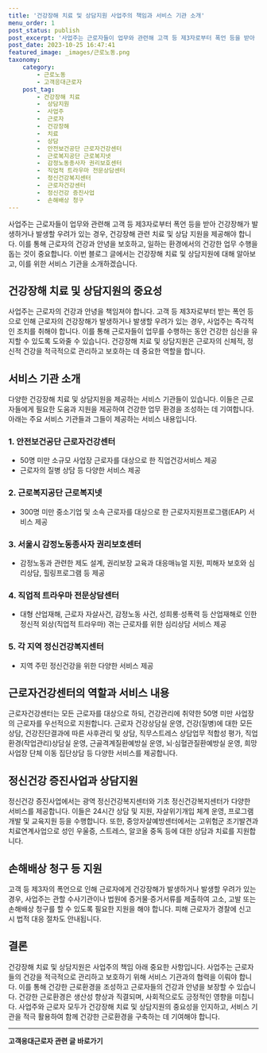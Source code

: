 ```yaml
---
title: '건강장해 치료 및 상담지원 사업주의 책임과 서비스 기관 소개'
menu_order: 1
post_status: publish
post_excerpt: '사업주는 근로자들이 업무와 관련해 고객 등 제3자로부터 폭언 등을 받아 건강장해가 발생하거나 발생할 우려가 있는 경우, 건강장해 관련 치료 및 상담 지원을 제공해야 합니다. 이를 통해 근로자의 건강과 안녕을 보호하고, 일하는 환경에서의 건강한 업무 수행을 돕는 것이 중요합니다. 이번 블로그 글에서는 건강장해 치료 및 상담지원에 대해 알아보고, 이를 위한 서비스 기관을 소개하겠습니다.'
post_date: 2023-10-25 16:47:41
featured_image: _images/근로노동.png
taxonomy:
    category:
        - 근로노동
        - 고객응대근로자
    post_tag:
        - 건강장해 치료
        -  상담지원
        -  사업주
        -  근로자
        -  건강장해
        -  치료
        -  상담
        -  안전보건공단 근로자건강센터
        -  근로복지공단 근로복지넷
        -  감정노동종사자 권리보호센터
        -  직업적 트라우마 전문상담센터
        -  정신건강복지센터
        -  근로자건강센터
        -  정신건강 증진사업
        -  손해배상 청구
---
```




사업주는 근로자들이 업무와 관련해 고객 등 제3자로부터 폭언 등을 받아 건강장해가 발생하거나 발생할 우려가 있는 경우, 건강장해 관련 치료 및 상담 지원을 제공해야 합니다. 이를 통해 근로자의 건강과 안녕을 보호하고, 일하는 환경에서의 건강한 업무 수행을 돕는 것이 중요합니다. 이번 블로그 글에서는 건강장해 치료 및 상담지원에 대해 알아보고, 이를 위한 서비스 기관을 소개하겠습니다.

## 건강장해 치료 및 상담지원의 중요성

사업주는 근로자의 건강과 안녕을 책임져야 합니다. 고객 등 제3자로부터 받는 폭언 등으로 인해 근로자의 건강장해가 발생하거나 발생할 우려가 있는 경우, 사업주는 즉각적인 조치를 취해야 합니다. 이를 통해 근로자들이 업무를 수행하는 동안 건강한 심신을 유지할 수 있도록 도와줄 수 있습니다. 건강장해 치료 및 상담지원은 근로자의 신체적, 정신적 건강을 적극적으로 관리하고 보호하는 데 중요한 역할을 합니다.

## 서비스 기관 소개

다양한 건강장해 치료 및 상담지원을 제공하는 서비스 기관들이 있습니다. 이들은 근로자들에게 필요한 도움과 지원을 제공하여 건강한 업무 환경을 조성하는 데 기여합니다. 아래는 주요 서비스 기관들과 그들이 제공하는 서비스 내용입니다.

### 1. 안전보건공단 근로자건강센터

- 50명 미만 소규모 사업장 근로자를 대상으로 한 직업건강서비스 제공
- 근로자의 질병 상담 등 다양한 서비스 제공

### 2. 근로복지공단 근로복지넷

- 300명 미만 중소기업 및 소속 근로자를 대상으로 한 근로자지원프로그램(EAP) 서비스 제공

### 3. 서울시 감정노동종사자 권리보호센터

- 감정노동과 관련한 제도 설계, 권리보장 교육과 대응매뉴얼 지원, 피해자 보호와 심리상담, 힐링프로그램 등 제공

### 4. 직업적 트라우마 전문상담센터

- 대형 산업재해, 근로자 자살사건, 감정노동 사건, 성희롱·성폭력 등 산업재해로 인한 정신적 외상(직업적 트라우마) 겪는 근로자를 위한 심리상담 서비스 제공

### 5. 각 지역 정신건강복지센터

- 지역 주민 정신건강을 위한 다양한 서비스 제공

## 근로자건강센터의 역할과 서비스 내용

근로자건강센터는 모든 근로자를 대상으로 하되, 건강관리에 취약한 50명 미만 사업장의 근로자를 우선적으로 지원합니다. 근로자 건강상담실 운영, 건강(질병)에 대한 모든 상담, 건강진단결과에 따른 사후관리 및 상담, 직무스트레스 상담업무 적합성 평가, 직업환경(작업관리)상담실 운영, 근골격계질환예방실 운영, 뇌·심혈관질환예방실 운영, 희망사업장 단체 이동 집단상담 등 다양한 서비스를 제공합니다.

## 정신건강 증진사업과 상담지원

정신건강 증진사업에서는 광역 정신건강복지센터와 기초 정신건강복지센터가 다양한 서비스를 제공합니다. 이들은 24시간 상담 및 지원, 자살위기개입 체계 운영, 프로그램 개발 및 교육지원 등을 수행합니다. 또한, 중앙자살예방센터에서는 고위험군 조기발견과 치료연계사업으로 성인 우울증, 스트레스, 알코올 중독 등에 대한 상담과 치료를 지원합니다.

## 손해배상 청구 등 지원

고객 등 제3자의 폭언으로 인해 근로자에게 건강장해가 발생하거나 발생할 우려가 있는 경우, 사업주는 관할 수사기관이나 법원에 증거물·증거서류를 제출하여 고소, 고발 또는 손해배상 청구를 할 수 있도록 필요한 지원을 해야 합니다. 피해 근로자가 경찰에 신고 시 법적 대응 절차도 안내됩니다.

## 결론

건강장해 치료 및 상담지원은 사업주의 책임 아래 중요한 사항입니다. 사업주는 근로자들의 건강을 적극적으로 관리하고 보호하기 위해 서비스 기관과의 협력을 이뤄야 합니다. 이를 통해 건강한 근로환경을 조성하고 근로자들의 건강과 안녕을 보장할 수 있습니다. 건강한 근로환경은 생산성 향상과 직결되며, 사회적으로도 긍정적인 영향을 미칩니다. 사업주와 근로자 모두가 건강장해 치료 및 상담지원의 중요성을 인지하고, 서비스 기관을 적극 활용하여 함께 건강한 근로환경을 구축하는 데 기여해야 합니다.
<!-- wp:separator -->
<hr class="wp-block-separator has-alpha-channel-opacity"/>
<!-- /wp:separator -->

<!-- wp:group {"backgroundColor":"base","layout":{"type":"constrained"}} -->
<div class="wp-block-group has-base-background-color has-background"><!-- wp:paragraph {"align":"center","fontSize":"medium"} -->
<p class="has-text-align-center has-large-font-size"><strong>고객응대근로자 관련 글 바로가기</strong></p>
<!-- /wp:paragraph -->


<!-- wp:latest-posts
{"categories":[{"id":9570,"count":19,"description":"","link":"https://uknowlaw.com/category/%ea%b3%a0%ea%b0%9d%ec%9d%91%eb%8c%80%ea%b7%bc%eb%a1%9c%ec%9e%90/","name":"고객응대근로자","slug":"고객응대근로자","taxonomy":"category","parent":0,"meta":[],"_links":{"self":[{"href":"https://uknowlaw.com/wp-json/wp/v2/categories/9570"}],"collection":[{"href":"https://uknowlaw.com/wp-json/wp/v2/categories"}],"about":[{"href":"https://uknowlaw.com/wp-json/wp/v2/taxonomies/category"}],"wp:post_type":[{"href":"https://uknowlaw.com/wp-json/wp/v2/posts?categories=9570"}],"curies":[{"name":"wp","href":"https://api.w.org/{rel}","templated":true}]}}]} /--></div>
<!-- /wp:group -->
